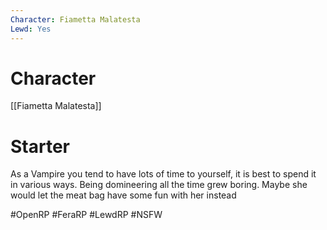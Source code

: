 ```yaml
---
Character: Fiametta Malatesta
Lewd: Yes
---
```

# Character
[[Fiametta Malatesta]]

# Starter
As a Vampire you tend to have lots of time to yourself, it is best to spend it in various ways. Being domineering all the time grew boring. Maybe she would let the meat bag have some fun with her instead

#OpenRP #FeraRP #LewdRP #NSFW 

